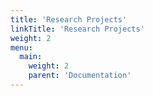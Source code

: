 ```yaml
---
title: 'Research Projects'
linkTitle: 'Research Projects'
weight: 2
menu:
  main:
    weight: 2
    parent: 'Documentation'
---
```

